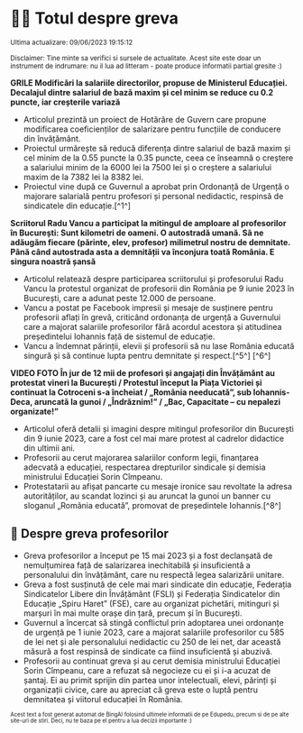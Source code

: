 # 👩‍🏫 Totul despre greva
<sub>Ultima actualizare: 09/06/2023 19:15:12</sub>

<sub>Disclaimer: Tine minte sa verifici si sursele de actualitate. Acest site este doar un instrument de indrumare: nu il lua ad litteram - poate produce informatii partial gresite :)</sub>

**GRILE Modificări la salariile directorilor, propuse de Ministerul Educației. Decalajul dintre salariul de bază maxim și cel minim se reduce cu 0.2 puncte, iar creșterile variază**
- Articolul prezintă un proiect de Hotărâre de Guvern care propune modificarea coeficienților de salarizare pentru funcțiile de conducere din învățământ.
- Proiectul urmărește să reducă diferența dintre salariul de bază maxim și cel minim de la 0.55 puncte la 0.35 puncte, ceea ce înseamnă o creștere a salariului minim de la 6000 lei la 7500 lei și o creștere a salariului maxim de la 7382 lei la 8382 lei.
- Proiectul vine după ce Guvernul a aprobat prin Ordonanță de Urgență o majorare salarială pentru profesori și personal nedidactic, respinsă de sindicatele din educație.[^1^]

**Scriitorul Radu Vancu a participat la mitingul de amploare al profesorilor în București: Sunt kilometri de oameni. O autostradă umană. Să ne adăugăm fiecare (părinte, elev, profesor) milimetrul nostru de demnitate. Până când autostrada asta a demnității va înconjura toată România. E singura noastră șansă**
- Articolul relatează despre participarea scriitorului și profesorului Radu Vancu la protestul organizat de profesorii din România pe 9 iunie 2023 în București, care a adunat peste 12.000 de persoane.
- Vancu a postat pe Facebook impresii și mesaje de susținere pentru profesorii aflați în grevă, criticând ordonanța de urgență a Guvernului care a majorat salariile profesorilor fără acordul acestora și atitudinea președintelui Iohannis față de sistemul de educație.
- Vancu a îndemnat părinții, elevii și profesorii să nu lase România educată singură și să continue lupta pentru demnitate și respect.[^5^] [^6^]

**VIDEO FOTO În jur de 12 mii de profesori și angajați din Învățământ au protestat vineri la București / Protestul început la Piața Victoriei și continuat la Cotroceni s-a încheiat / „România needucată”, sub Iohannis-Deca, aruncată la gunoi /  „Îndrăznim!” / „Bac, Capacitate – cu nepalezi organizate!”**
- Articolul oferă detalii și imagini despre mitingul profesorilor din București din 9 iunie 2023, care a fost cel mai mare protest al cadrelor didactice din ultimii ani.
- Profesorii au cerut majorarea salariilor conform legii, finanțarea adecvată a educației, respectarea drepturilor sindicale și demisia ministrului Educației Sorin Cîmpeanu.
- Protestatarii au afișat pancarte cu mesaje ironice sau revoltate la adresa autorităților, au scandat lozinci și au aruncat la gunoi un banner cu sloganul „România educată”, promovat de președintele Iohannis.[^8^]

## 🏫 Despre greva profesorilor
- Greva profesorilor a început pe 15 mai 2023 și a fost declanșată de nemulțumirea față de salarizarea inechitabilă și insuficientă a personalului din învățământ, care nu respectă legea salarizării unitare.
- Greva a fost susținută de cele mai mari sindicate din educație, Federația Sindicatelor Libere din Învățământ (FSLI) și Federația Sindicatelor din Educație „Spiru Haret” (FSE), care au organizat pichetări, mitinguri și marșuri în mai multe orașe din țară, precum și în București.
- Guvernul a încercat să stingă conflictul prin adoptarea unei ordonanțe de urgență pe 1 iunie 2023, care a majorat salariile profesorilor cu 585 de lei net și ale personalului nedidactic cu 250 de lei net, dar această măsură a fost respinsă de sindicate ca fiind insuficientă și abuzivă.
- Profesorii au continuat greva și au cerut demisia ministrului Educației Sorin Cîmpeanu, care a refuzat să negocieze cu ei și i-a acuzat de șantaj. Ei au primit sprijin din partea unor intelectuali, elevi, părinți și organizații civice, care au apreciat că greva este o luptă pentru demnitatea și viitorul educației în România.


<sub><sub>Acest text a fost generat automat de BingAI folosind ultimele informatii de pe Edupedu, precum si de pe alte site-uri de stiri. Deci, nu te baza pe el pentru a lua decizii importante :)</sub></sub>